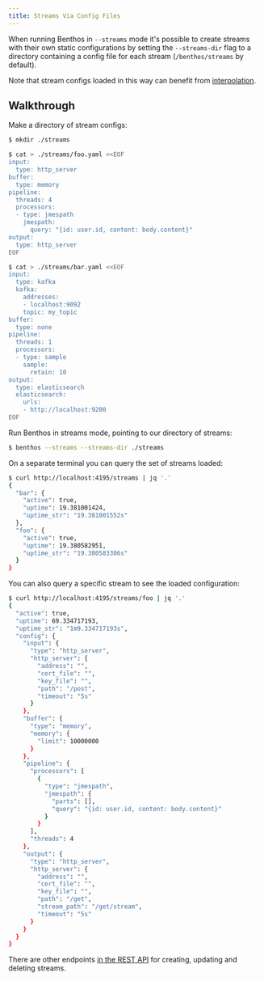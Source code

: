 ```yaml
---
title: Streams Via Config Files
---
```


When running Benthos in `--streams` mode it's possible to create streams with
their own static configurations by setting the `--streams-dir` flag to a
directory containing a config file for each stream (`/benthos/streams` by
default).

Note that stream configs loaded in this way can benefit from
[interpolation][interpolation].

## Walkthrough

Make a directory of stream configs:

``` bash
$ mkdir ./streams

$ cat > ./streams/foo.yaml <<EOF
input:
  type: http_server
buffer:
  type: memory
pipeline:
  threads: 4
  processors:
  - type: jmespath
    jmespath:
      query: "{id: user.id, content: body.content}"
output:
  type: http_server
EOF

$ cat > ./streams/bar.yaml <<EOF
input:
  type: kafka
  kafka:
    addresses:
    - localhost:9092
    topic: my_topic
buffer:
  type: none
pipeline:
  threads: 1
  processors:
  - type: sample
    sample:
      retain: 10
output:
  type: elasticsearch
  elasticsearch:
    urls:
    - http://localhost:9200
EOF
```

Run Benthos in streams mode, pointing to our directory of streams:

``` bash
$ benthos --streams --streams-dir ./streams
```

On a separate terminal you can query the set of streams loaded:

``` bash
$ curl http://localhost:4195/streams | jq '.'
{
  "bar": {
    "active": true,
    "uptime": 19.381001424,
    "uptime_str": "19.381001552s"
  },
  "foo": {
    "active": true,
    "uptime": 19.380582951,
    "uptime_str": "19.380583306s"
  }
}
```

You can also query a specific stream to see the loaded configuration:

``` bash
$ curl http://localhost:4195/streams/foo | jq '.'
{
  "active": true,
  "uptime": 69.334717193,
  "uptime_str": "1m9.334717193s",
  "config": {
    "input": {
      "type": "http_server",
      "http_server": {
        "address": "",
        "cert_file": "",
        "key_file": "",
        "path": "/post",
        "timeout": "5s"
      }
    },
    "buffer": {
      "type": "memory",
      "memory": {
        "limit": 10000000
      }
    },
    "pipeline": {
      "processors": [
        {
          "type": "jmespath",
          "jmespath": {
            "parts": [],
            "query": "{id: user.id, content: body.content}"
          }
        }
      ],
      "threads": 4
    },
    "output": {
      "type": "http_server",
      "http_server": {
        "address": "",
        "cert_file": "",
        "key_file": "",
        "path": "/get",
        "stream_path": "/get/stream",
        "timeout": "5s"
      }
    }
  }
}
```

There are other endpoints [in the REST API][rest-api] for creating, updating and
deleting streams.

[rest-api]: /docs/guides/streams_mode/using_rest_api
[interpolation]: /docs/configuration/interpolation
